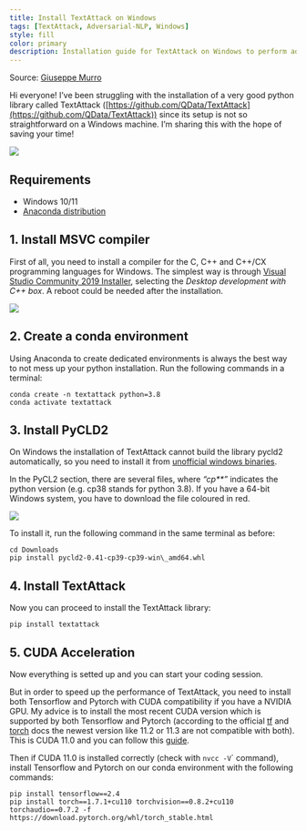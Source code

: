 ```yaml
---
title: Install TextAttack on Windows
tags: [TextAttack, Adversarial-NLP, Windows]
style: fill 
color: primary 
description: Installation guide for TextAttack on Windows to perform adversarial NLP attacks using GPU acceleration.
---
```


Source: [Giuseppe Murro](https://medium.com/@gmurro/install-textattack-on-windows-bafe4d2dcd98)


Hi everyone! I’ve been struggling with the installation of a very good python library called TextAttack ([https://github.com/QData/TextAttack](https://github.com/QData/TextAttack)) since its setup is not so straightforward on a Windows machine. I’m sharing this with the hope of saving your time!

![](https://miro.medium.com/max/1400/1*AgQcCHsY5jGrqu45urSeyA.webp)

## **Requirements**

*   Windows 10/11
*   [Anaconda distribution](https://www.anaconda.com/products/distribution)

**1\. Install MSVC compiler**
-----------------------------

First of all, you need to install a compiler for the C, C++ and C++/CX programming languages for Windows. The simplest way is through [Visual Studio Community 2019 Installer](https://my.visualstudio.com/Downloads?q=visual%20studio%202019&wt.mc_id=o~msft~vscom~older-downloads), selecting the _Desktop development with C++ box_. A reboot could be needed after the installation.

![](https://miro.medium.com/max/1400/1*fXkb1TrZQnOJB-yGotLi4w.webp)

2\. Create a conda environment
------------------------------

Using Anaconda to create dedicated environments is always the best way to not mess up your python installation. Run the following commands in a terminal:

```
conda create -n textattack python=3.8
conda activate textattack
```

3\. Install PyCLD2
------------------

On Windows the installation of TextAttack cannot build the library pycld2 automatically, so you need to install it from [unofficial windows binaries](https://www.lfd.uci.edu/~gohlke/pythonlibs/).

In the PyCL2 section, there are several files, where _“cp\*\*”_ indicates the python version (e.g. cp38 stands for python 3.8). If you have a 64-bit Windows system, you have to download the file coloured in red.

![](https://miro.medium.com/max/1400/1*aSdr7FJ3nIbBjnJA7LLDFQ.webp)

To install it, run the following command in the same terminal as before:

```
cd Downloads
pip install pycld2-0.41-cp39-cp39-win\_amd64.whl
```

**4\. Install TextAttack**
--------------------------

Now you can proceed to install the TextAttack library:

```
pip install textattack
```

5\. CUDA Acceleration
---------------------

Now everything is setted up and you can start your coding session.

But in order to speed up the performance of TextAttack, you need to install both Tensorflow and Pytorch with CUDA compatibility if you have a NVIDIA GPU. My advice is to install the most recent CUDA version which is supported by both Tensorflow and Pytorch (according to the official [tf](https://www.tensorflow.org/install/source#gpu) and [torch](https://pytorch.org/get-started/previous-versions/) docs the newest version like 11.2 or 11.3 are not compatible with both). This is CUDA 11.0 and you can follow this [guide](https://docs.nvidia.com/cuda/archive/11.0/cuda-installation-guide-microsoft-windows/index.html).

Then if CUDA 11.0 is installed correctly (check with `nvcc -V`\` command), install Tensorflow and Pytorch on our conda environment with the following commands:

```
pip install tensorflow==2.4
pip install torch==1.7.1+cu110 torchvision==0.8.2+cu110 torchaudio==0.7.2 -f https://download.pytorch.org/whl/torch_stable.html
```